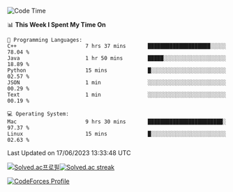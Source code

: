 
<!--START_SECTION:waka-->
![Code Time](http://img.shields.io/badge/Code%20Time-2%2C744%20hrs%2051%20mins-blue)

📊 **This Week I Spent My Time On** 

```text
💬 Programming Languages: 
C++                      7 hrs 37 mins       ████████████████████░░░░░   78.04 % 
Java                     1 hr 50 mins        █████░░░░░░░░░░░░░░░░░░░░   18.89 % 
Python                   15 mins             █░░░░░░░░░░░░░░░░░░░░░░░░   02.57 % 
JSON                     1 min               ░░░░░░░░░░░░░░░░░░░░░░░░░   00.29 % 
Text                     1 min               ░░░░░░░░░░░░░░░░░░░░░░░░░   00.19 % 

💻 Operating System: 
Mac                      9 hrs 30 mins       ████████████████████████░   97.37 % 
Linux                    15 mins             █░░░░░░░░░░░░░░░░░░░░░░░░   02.63 % 
```


 Last Updated on 17/06/2023 13:33:48 UTC
<!--END_SECTION:waka-->


[![Solved.ac프로필](http://mazassumnida.wtf/api/generate_badge?boj=hckim96)](https://solved.ac/hckim96)[![Solved.ac streak](http://mazandi.herokuapp.com/api?handle=hckim96&theme=dark)](https://solved.ac/hckim96)


[![CodeForces Profile](https://cf.leed.at?id=hckim96)](https://codeforces.com/profile/hckim96)

